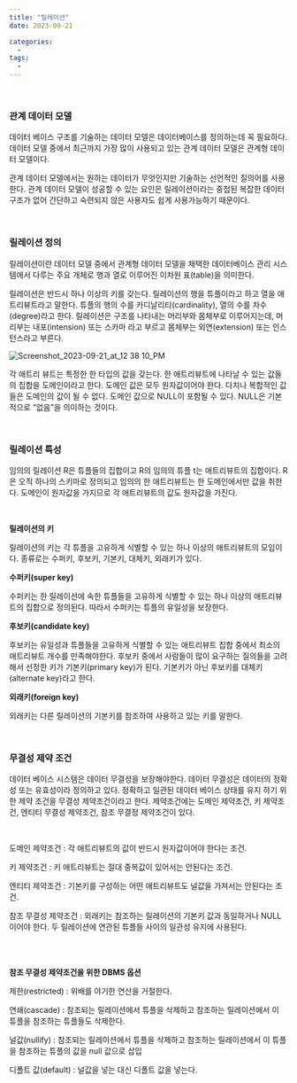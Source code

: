 ```yaml
---
title: "릴레이션"
date: 2023-09-21

categories:
  - 
tags:
  -
---
```



<br>


### **관계 데이터 모델**

데이터 베이스 구조를 기술하는 데이터 모델은 데이터베이스를 정의하는데 꼭 필요하다. 데이터 모델 중에서 최근까지 가장 많이 사용되고 있는 관계 데이터 모델은 관계형 데이터 모델이다. 

관계 데이터 모델에서는 원하는 데이터가 무엇인지만 기술하는 선언적인 질의어를 사용한다. 관계 데이터 모델이 성공할 수 있는 요인은 릴레이션이라는 중첩된 복잡한 데이터 구조가 없어 간단하고 숙련되지 않은 사용자도 쉽게 사용가능하기 때문이다.

<br>

### **릴레이션 정의**

릴레이션이란 데이터 모델 중에서 관계형 데이터 모델을 채택한 데이터베이스 관리 시스템에서 다루는 주요 개체로 행과 열로 이루어진 이차원 표(table)을 의미한다.

릴레이션은 반드시 하나 이상의 키를 갖는다. 릴레이션의 행을 튜플이라고 하고 열을 애트리뷰트라고 말한다. 튜플의 행의 수를 카디날리티(cardinality), 열의 수를 차수(degree)라고 한다. 릴레이션은 구조를 나타내는 머리부와 몸체부로 이루어지는데, 머리부는 내포(intension) 또는 스카마 라고 부르고 몸체부는 외연(extension) 또는 인스턴스라고 부른다.

![Screenshot_2023-09-21_at_12 38 10_PM](https://github.com/rha6780/rha6780.github.io/assets/47859845/e059305a-de13-4031-934e-0cee26388090)

각 애트리 뷰트는 특정한 한 타입의 값을 갖는다. 한 애트리뷰트에 나타날 수 있는 값들의 집합을 도메인이라고 한다. 도메인 값은 모두 원자값이어야 한다. 다치나 복합적인 값들은 도메인의 값이 될 수 없다. 도메인 값으로 NULL이 포함될 수 있다. NULL은 기본적으로 “없음”을 의미하는 것이다.

<br>

### 릴레이션 특성

임의의 릴레이션 R은 튜플들의 집합이고 R의 임의의 튜플 t는 애트리뷰트의 집합이다. R은 오직 하나의 스키마로 정의되고 임의의 한 애트리뷰트는 한 도메인에서만 값을 취한다. 도메인이 원자값을 가지므로 각 애트리뷰트의 값도 원자값을 가진다.

<br>

**릴레이션의 키**

릴레이션의 키는 각 튜플을 고유하게 식별할 수 있는 하나 이상의 애트리뷰트의 모임이다. 종류로는 수퍼키, 후보키, 기본키, 대체키, 외래키가 있다.

**수퍼키(super key)**

수퍼키는 한 릴레이션에 속한 튜플들을 고유하게 식별할 수 있는 하나 이상의 애트리뷰트의 집합으로 정의된다. 따라서 수퍼키는 튜플의 유일성을 보장한다.

**후보키(candidate key)**

후보키는 유일성과 튜플들을 고유하게 식별할 수 있는 애트리뷰트 집합 중에서 최소의 애트리뷰트 개수를 만족해야한다. 후보키 중에서 사람들이 많이 요구하는 질의들을 고려해서 선정한 키가 기본키(primary key)가 된다. 기본키가 아닌 후보키를 대체키(alternate key)라고 한다.

**외래키(foreign key)**

외래키는 다른 릴레이션의 기본키를 참조하여 사용하고 있는 키를 말한다. 

<br>

### 무결성 제약 조건

데이터 베이스 시스템은 데이터 무결성을 보장해야한다. 데이터 무결성은 데이터의 정확성 또는 유효성이라 정의하고 있다. 정확하고 일관된 데이터 베이스 상태를 유지 하기 위한 제약 조건을 무결성 제약조건이라고 한다. 제약조건에는 도메인 제약조건, 키 제약조건, 엔티티 무결성 제약조건, 참조 무결정 제약조건이 있다.


<br>

도메인 제약조건 : 각 애트리뷰트의 값이 반드시 원자값이어야 한다는 조건.

키 제약조건 : 키 애트리뷰트는 절대 중복값이 있어서는 안된다는 조건.

엔티티 제약조건 : 기본키를 구성하는 어떤 애트리뷰트도 널값을 가져서는 안된다는 조건.

참조 무결성 제약조건 : 외래키는 참조하는 릴레이션의 기본키 값과 동일하거나 NULL 이어야 한다. 두 릴레이션에 연관된 튜플들 사이의 일관성 유지에 사용된다.


<br>
<br>

**참조 무결성 제약조건을 위한 DBMS 옵션**

제한(restricted) : 위배를 야기한 연산을 거절한다.

연쇄(cascade) : 참조되는 릴레이션에서 튜플을 삭제하고 참조하는 릴레이션에서 이 튜플을 참조하는 튜플들도 삭제한다.

널값(nullify) : 참조되는 릴레이션에서 튜플을 삭제하고 참조하는 릴레이션에서 이 튜플을 참조하는 튜플의 값을 null 값으로 삽입

디폴트 값(default) : 널값을 넣는 대신 디폴트 값을 넣는다.

<br>
<br>
